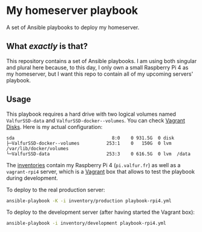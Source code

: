 # My homeserver playbook

A set of Ansible playbooks to deploy my homeserver.

## What *exactly* is that?

This repository contains a set of Ansible playbooks. I am using both singular and plural here because, to this day, I only own a small Raspberry Pi 4 as my homeserver, but I want this repo to contain all of my upcoming servers' playbook.

## Usage

This playbook requires a hard drive with two logical volumes named `ValfurSSD-data` and `ValfurSSD-docker--volumes`. You can check [Vagrant Disks](https://developer.hashicorp.com/vagrant/docs/disks). Here is my actual configuration:

```
sda                                    8:0    0 931.5G  0 disk
├─ValfurSSD-docker--volumes          253:1    0   150G  0 lvm  /var/lib/docker/volumes
└─ValfurSSD-data                     253:3    0 616.5G  0 lvm  /data
```

The [inventories](https://docs.ansible.com/ansible/latest/inventory_guide/intro_inventory.html) contain my Raspberry Pi 4 (`pi.valfur.fr`) as well as a `vagrant-rpi4` server, which is a [Vagrant](https://www.vagrantup.com/) box that allows to test the playbook during development.

To deploy to the real production server:

```sh
ansible-playbook -K -i inventory/production playbook-rpi4.yml
```

To deploy to the development server (after having started the Vagrant box):

```sh
ansible-playbook -i inventory/development playbook-rpi4.yml
```
